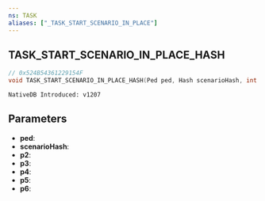 ```yaml
---
ns: TASK
aliases: ["_TASK_START_SCENARIO_IN_PLACE"]
---
```

## TASK_START_SCENARIO_IN_PLACE_HASH

```c
// 0x524B54361229154F
void TASK_START_SCENARIO_IN_PLACE_HASH(Ped ped, Hash scenarioHash, int p2, BOOL p3, Any p4, float p5, BOOL p6);
```

```
NativeDB Introduced: v1207
```

## Parameters
* **ped**:
* **scenarioHash**:
* **p2**:
* **p3**:
* **p4**:
* **p5**:
* **p6**:
